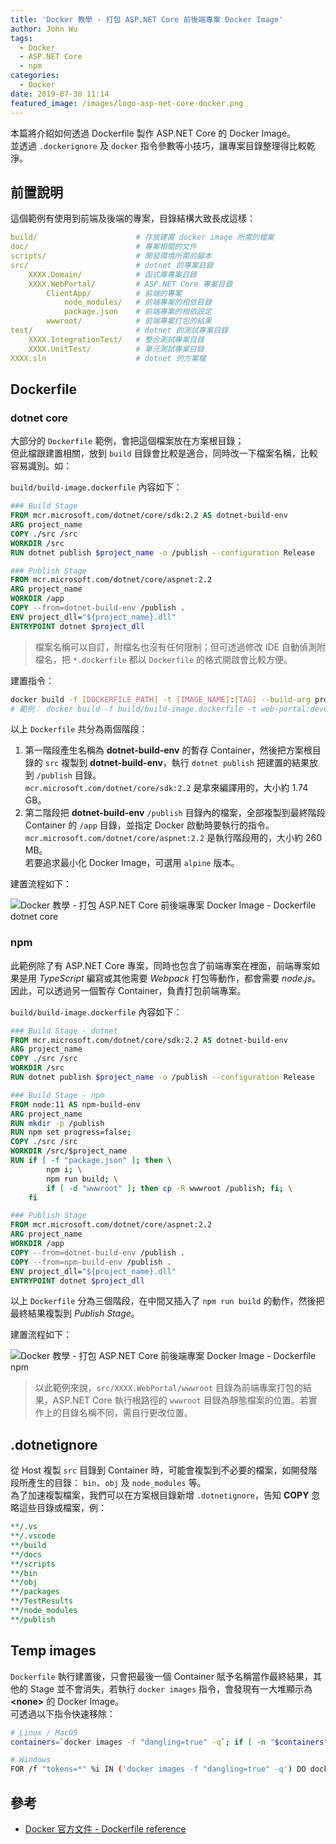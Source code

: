 ```yaml
---
title: 'Docker 教學 - 打包 ASP.NET Core 前後端專案 Docker Image'
author: John Wu
tags:
  - Docker
  - ASP.NET Core
  - npm
categories:
  - Docker
date: 2019-07-30 11:14
featured_image: /images/logo-asp-net-core-docker.png
---
```


本篇將介紹如何透過 Dockerfile 製作 ASP.NET Core 的 Docker Image。  
並透過 `.dockerignore` 及 `docker` 指令參數等小技巧，讓專案目錄整理得比較乾淨。  

<!-- more -->

## 前置說明

這個範例有使用到前端及後端的專案，目錄結構大致長成這樣：  

```yml
build/                      # 存放建置 docker image 所需的檔案
doc/                        # 專案相關的文件
scripts/                    # 開發環境所需的腳本
src/                        # dotnet 的專案目錄
    XXXX.Domain/            # 函式庫專案目錄
    XXXX.WebPortal/         # ASP.NET Core 專案目錄
        ClientApp/          # 前端的專案
            node_modules/   # 前端專案的相依目錄
            package.json    # 前端專案的相依設定
        wwwroot/            # 前端專案打包的結果
test/                       # dotnet 的測試專案目錄
    XXXX.IntegrationTest/   # 整合測試專案目錄
    XXXX.UnitTest/          # 單元測試專案目錄
XXXX.sln                    # dotnet 的方案檔
```

## Dockerfile

### dotnet core

大部分的 `Dockerfile` 範例，會把這個檔案放在方案根目錄；  
但此檔跟建置相關，放到 `build` 目錄會比較是適合，同時改一下檔案名稱，比較容易識別。如：  

`build/build-image.dockerfile` 內容如下：  

```Dockerfile
### Build Stage
FROM mcr.microsoft.com/dotnet/core/sdk:2.2 AS dotnet-build-env
ARG project_name
COPY ./src /src
WORKDIR /src
RUN dotnet publish $project_name -o /publish --configuration Release

### Publish Stage
FROM mcr.microsoft.com/dotnet/core/aspnet:2.2
ARG project_name
WORKDIR /app
COPY --from=dotnet-build-env /publish .
ENV project_dll="${project_name}.dll"
ENTRYPOINT dotnet $project_dll
```

> 檔案名稱可以自訂，附檔名也沒有任何限制；但可透過修改 IDE 自動偵測附檔名，把 `*.dockerfile` 都以 `Dockerfile` 的格式開啟會比較方便。  

建置指令：

```sh
docker build -f [DOCKERFILE_PATH] -t [IMAGE_NAME]:[TAG] --build-arg project_name=[ASPNET_PROJECT_NAME] .
# 範例： docker build -f build/build-image.dockerfile -t web-portal:develop --build-arg project_name=XXXX.WebPortal .
```

以上 `Dockerfile` 共分為兩個階段：  
1. 第一階段產生名稱為 **dotnet-build-env** 的暫存 Container，然後把方案根目錄的 `src` 複製到 **dotnet-build-env**，執行 `dotnet publish` 把建置的結果放到 `/publish` 目錄。  
   `mcr.microsoft.com/dotnet/core/sdk:2.2` 是拿來編譯用的，大小約 1.74 GB。  
2. 第二階段把 **dotnet-build-env** `/publish` 目錄內的檔案，全部複製到最終階段 Container 的 `/app` 目錄，並指定 Docker 啟動時要執行的指令。  
  `mcr.microsoft.com/dotnet/core/aspnet:2.2` 是執行階段用的，大小約 260 MB。  
  若要追求最小化 Docker Image，可選用 `alpine` 版本。  

建置流程如下：

![Docker 教學 - 打包 ASP.NET Core 前後端專案 Docker Image - Dockerfile dotnet core](/images/x428.png)

### npm

此範例除了有 ASP.NET Core 專案，同時也包含了前端專案在裡面，前端專案如果是用 *TypeScript* 編寫或其他需要 *Webpack* 打包等動作，都會需要 *node.js*。  
因此，可以透過另一個暫存 Container，負責打包前端專案。  

`build/build-image.dockerfile` 內容如下：  

```Dockerfile
### Build Stage - dotnet
FROM mcr.microsoft.com/dotnet/core/sdk:2.2 AS dotnet-build-env
ARG project_name
COPY ./src /src
WORKDIR /src
RUN dotnet publish $project_name -o /publish --configuration Release

### Build Stage - npm
FROM node:11 AS npm-build-env
ARG project_name
RUN mkdir -p /publish
RUN npm set progress=false;
COPY ./src /src
WORKDIR /src/$project_name
RUN if [ -f "package.json" ]; then \
        npm i; \
        npm run build; \
        if [ -d "wwwroot" ]; then cp -R wwwroot /publish; fi; \
    fi

### Publish Stage
FROM mcr.microsoft.com/dotnet/core/aspnet:2.2
ARG project_name
WORKDIR /app
COPY --from=dotnet-build-env /publish .
COPY --from=npm-build-env /publish .
ENV project_dll="${project_name}.dll"
ENTRYPOINT dotnet $project_dll
```

以上 `Dockerfile` 分為三個階段，在中間又插入了 `npm run build` 的動作，然後把最終結果複製到 *Publish Stage*。  

建置流程如下：

![Docker 教學 - 打包 ASP.NET Core 前後端專案 Docker Image - Dockerfile npm](/images/x429.png)  

> 以此範例來說，`src/XXXX.WebPortal/wwwroot` 目錄為前端專案打包的結果，ASP.NET Core 執行根路徑的 `wwwroot` 目錄為靜態檔案的位置。若實作上的目錄名稱不同，需自行更改位置。  

## .dotnetignore

從 Host 複製 `src` 目錄到 Container 時，可能會複製到不必要的檔案，如開發階段所產生的目錄： `bin`、`obj` 及 `node_modules` 等。  
為了加速複製檔案，我們可以在方案根目錄新增 `.dotnetignore`，告知 **COPY** 忽略這些目錄或檔案，例：  

```yml
**/.vs
**/.vscode
**/build
**/docs
**/scripts
**/bin
**/obj
**/packages
**/TestResults
**/node_modules
**/publish
```

## Temp images

`Dockerfile` 執行建置後，只會把最後一個 Container 賦予名稱當作最終結果，其他的 Stage 並不會消失，若執行 `docker images` 指令，會發現有一大堆顯示為 **&lt;none&gt;** 的 Docker Image。  
可透過以下指令快速移除：

```sh
# Linux / MacOS
containers=`docker images -f "dangling=true" -q`; if [ -n "$containers" ] ; then docker rmi $containers; fi

# Windows
FOR /f "tokens=*" %i IN ('docker images -f "dangling=true" -q') DO docker rmi %i
```

## 參考

* [Docker 官方文件 - Dockerfile reference](https://docs.docker.com/engine/reference/builder/)